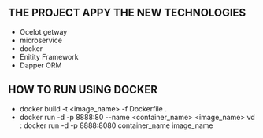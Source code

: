 ##  THE PROJECT APPY THE NEW TECHNOLOGIES
- Ocelot getway
- microservice
- docker
- Enitity Framework
- Dapper ORM
## HOW TO RUN USING DOCKER
-  docker build -t <image_name> -f Dockerfile .
-  docker run -d -p 8888:80 --name <container_name> <image_name>
   vd : docker run -d -p 8888:8080 container_name image_name
